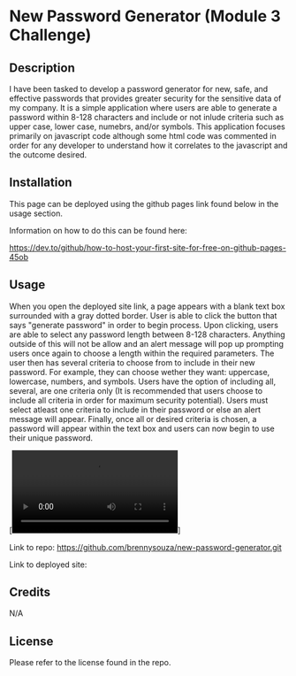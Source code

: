 # New Password Generator (Module 3 Challenge)

## Description 
I have been tasked to develop a password generator for new, safe, and effective passwords that provides greater security for the sensitive data of my company. It is a simple application where users are able to generate a password within 8-128 characters and include or not inlude criteria such as upper case, lower case, numebrs, and/or symbols. 
This application focuses primarily on javascript code although some html code was commented in order for any developer to understand how it correlates to the javascript and the outcome desired. 

## Installation
This page can be deployed using the github pages link found below in the usage section.

Information on how to do this can be found here:

https://dev.to/github/how-to-host-your-first-site-for-free-on-github-pages-45ob

## Usage 
When you open the deployed site link, a page appears with a blank text box surrounded with a gray dotted border. User is able to click the
button that says "generate password" in order to begin process. Upon clicking, users are able to select any password length between 8-128 characters. Anything outside of this will not be allow and an alert message will pop up prompting users once again to choose a length within the required parameters. The user then has several criteria to choose from to include in their new password. For example, they can choose wether they want: uppercase, lowercase, numbers, and symbols. Users have the option of including all, several, are one criteria only (It is recommended that users choose to include all criteria in order for maximum security potential). Users must select atleast one criteria to include in their password or else an alert message will appear. Finally, once all or desired criteria is chosen, a password will appear within the text box and users can now begin to use their unique password. 

[![Watch the video](Video/PasswordGeneratorLive.webm)]

Link to repo:
https://github.com/brennysouza/new-password-generator.git

Link to deployed site:


## Credits
N/A

## License
Please refer to the license found in the repo. 


